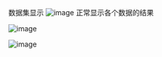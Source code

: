 数据集显示
![image](https://github.com/ZPfree/homework/assets/16116418/ac706ca2-5b7a-4e46-8a9a-01ec54e3654f)
正常显示各个数据的结果

![image](https://github.com/ZPfree/homework/assets/16116418/e3644316-ed89-4419-8c5a-be12a39c1b28)


![image](https://github.com/ZPfree/homework/assets/16116418/42dc882b-8d56-47d1-9e1c-4771bc45af51)
